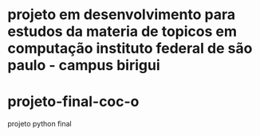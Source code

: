 # projeto em desenvolvimento para estudos da materia de topicos em computação instituto federal de são paulo - campus birigui
# projeto-final-coc-o
projeto python final
